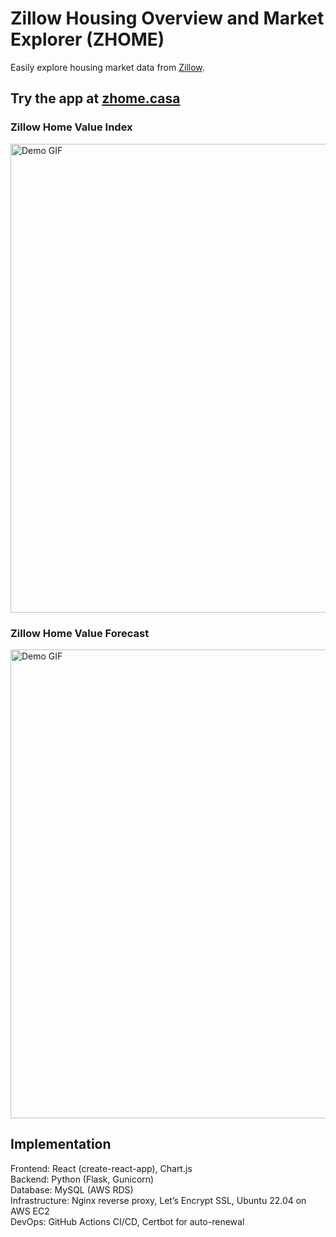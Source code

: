 # Zillow Housing Overview and Market Explorer (ZHOME)
Easily explore housing market data from [Zillow](https://www.zillow.com/research/data/).

## Try the app at [zhome.casa](https://www.zhome.casa)

### Zillow Home Value Index
<img src="react-flask-app/public/zhvi.gif" width="750" alt="Demo GIF">

### Zillow Home Value Forecast
<img src="react-flask-app/public/zhvf.gif" width="750" alt="Demo GIF">

## Implementation
Frontend: React (create-react-app), Chart.js \
Backend: Python (Flask, Gunicorn) \
Database: MySQL (AWS RDS) \
Infrastructure: Nginx reverse proxy, Let’s Encrypt SSL, Ubuntu 22.04 on AWS EC2 \
DevOps: GitHub Actions CI/CD, Certbot for auto-renewal 
